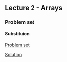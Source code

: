 ## Lecture 2 - Arrays

### Problem set

#### Substituion
[Problem set](https://cs50.harvard.edu/x/2020/psets/2/substitution)

[Solution](problems/substitution/substitution.c)
